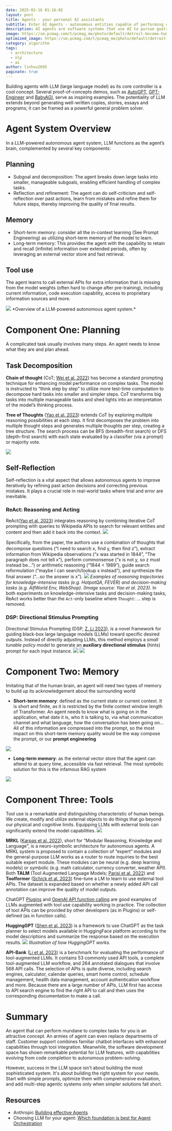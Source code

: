 ```yaml
---
date: 2025-02-16 01:16:02
layout: post
title: Agents - your personal AI assistants
subtitle: Enter AI Agents - autonomous entities capable of performing complex, multi-step tasks, maintaining state across interactions, and dynamically adapting to new information.
description: AI agents are software systems that use AI to pursue goals and complete tasks on behalf of users. They show reasoning, planning, and memory and have a level of autonomy to make decisions, learn, and adapt.
image: https://sm.pcmag.com/t/pcmag_me/photo/default/detroit-become-humantm-20180525150643_fwc4.1920.jpg
optimized_image: https://sm.pcmag.com/t/pcmag_me/photo/default/detroit-become-humantm-20180525150643_fwc4.1920.jpg
category: algorithm
tags:
  - architecture
  - nlp
  - ai
author: linhvu2695
paginate: true
---
```

Building agents with LLM (large language model) as its core controller is a cool concept. Several proof-of-concepts demos, such as <a href="https://github.com/Significant-Gravitas/AutoGPT">AutoGPT</a>, <a href="https://github.com/AntonOsika/gpt-engineer">GPT-Engineer</a> and <a href="https://github.com/yoheinakajima/babyagi">BabyAGI</a>, serve as inspiring examples. The potentiality of LLM extends beyond generating well-written copies, stories, essays and programs; it can be framed as a powerful general problem solver.

# Agent System Overview
In a LLM-powered autonomous agent system, LLM functions as the agent’s brain, complemented by several key components:
## Planning
* Subgoal and decomposition: The agent breaks down large tasks into smaller, manageable subgoals, enabling efficient handling of complex tasks.
* Reflection and refinement: The agent can do self-criticism and self-reflection over past actions, learn from mistakes and refine them for future steps, thereby improving the quality of final results.

## Memory
* Short-term memory: consider all the in-context learning (See Prompt Engineering) as utilizing short-term memory of the model to learn.
* Long-term memory: This provides the agent with the capability to retain and recall (infinite) information over extended periods, often by leveraging an external vector store and fast retrieval.

## Tool use
The agent learns to call external APIs for extra information that is missing from the model weights (often hard to change after pre-training), including current information, code execution capability, access to proprietary information sources and more.

<img src="https://lilianweng.github.io/posts/2023-06-23-agent/agent-overview.png">
*Overview of a LLM-powered autonomous agent system.*

# Component One: Planning
A complicated task usually involves many steps. An agent needs to know what they are and plan ahead.

## Task Decomposition
**Chain of thought** (CoT; <a href="https://arxiv.org/abs/2201.11903">Wei et al. 2022</a>) has become a standard prompting technique for enhancing model performance on complex tasks. The model is instructed to “think step by step” to utilize more test-time computation to decompose hard tasks into smaller and simpler steps. CoT transforms big tasks into multiple manageable tasks and shed lights into an interpretation of the model’s thinking process.

**Tree of Thoughts** (<a href="https://arxiv.org/abs/2305.10601">Yao et al. 2023</a>) extends CoT by exploring multiple reasoning possibilities at each step. It first decomposes the problem into multiple thought steps and generates multiple thoughts per step, creating a tree structure. The search process can be BFS (breadth-first search) or DFS (depth-first search) with each state evaluated by a classifier (via a prompt) or majority vote.

<img src="https://cuicaihao.com/wp-content/uploads/2024/02/image-1.png?w=1024">

## Self-Reflection
Self-reflection is a vital aspect that allows autonomous agents to improve iteratively by refining past action decisions and correcting previous mistakes. It plays a crucial role in real-world tasks where trial and error are inevitable.

### ReAct: Reasoning and Acting
ReAct(<a href="https://arxiv.org/abs/2210.03629">Yao et al. 2023</a>) integrates reasoning by combining iterative CoT prompting with queries to Wikipedia APIs to search for relevant entities and content and then add it back into the context.
<img src="https://cuicaihao.com/wp-content/uploads/2024/02/image-4.png">

Speciﬁcally, from the paper, the authors use a combination of thoughts that decompose questions (“I need to search x, ﬁnd y, then ﬁnd z”), extract information from Wikipedia observations (“x was started in 1844”, “The paragraph does not tell x”), perform commonsense (“x is not y, so z must instead be…”) or arithmetic reasoning (“1844 < 1989”), guide search reformulation (“maybe I can search/lookup x instead”), and synthesize the ﬁnal answer (“…so the answer is x”).
<img src="https://lilianweng.github.io/posts/2023-06-23-agent/react.png">
*Examples of reasoning trajectories for knowledge-intensive tasks (e.g. HotpotQA, FEVER) and decision-making tasks (e.g. AlfWorld Env, WebShop). (Image source: Yao et al. 2023).*
In both experiments on knowledge-intensive tasks and decision-making tasks, ReAct works better than the `Act`-only baseline where `Thought`: … step is removed.

### DSP: Directional Stimulus Prompting
Directional Stimulus Prompting (DSP, <a href="https://arxiv.org/abs/2302.11520">Z. Li 2023</a>), is a novel framework for guiding black-box large language models (LLMs) toward specific desired outputs.  Instead of directly adjusting LLMs, this method employs a *small tunable policy model* to generate an **auxiliary directional stimulus** (hints) prompt for each input instance.
<img src="https://cuicaihao.com/wp-content/uploads/2024/02/image-8.png">
<img src="https://cuicaihao.com/wp-content/uploads/2024/02/image-6.png">

# Component Two: Memory
Imitating that of the human brain, an agent will need two types of memory to build up its acknowledgement about the surrounding world
* **Short-term memory**: defined as the current state or current context. It is short and finite, as it is restricted by the finite context window length of Transformer. An agent needs to know what is going on in the application, what date it is, who it is talking to, via what communication channel and what language, how the conversation has been going on... All of this information are compressed into the prompt, so the most impact on this short-term memory quality would be the way compose the prompt, or our **prompt engineering**
<img src="https://cuicaihao.com/wp-content/uploads/2024/02/image-9.png">

* **Long-term memory**: as the external vector store that the agent can attend to at query time, accessible via fast retrieval. The most symbolic solution for this is the infamous RAG system
<img src="https://cuicaihao.com/wp-content/uploads/2024/02/image.png">

# Component Three: Tools
Tool use is a remarkable and distinguishing characteristic of human beings. We create, modify and utilize external objects to do things that go beyond our physical and cognitive limits. Equipping LLMs with external tools can significantly extend the model capabilities.
<img src="https://static.scientificamerican.com/dam/m/43106216c039b404/original/evolution_hands_tools.jpg?m=1732201125.292&w=600">

**MRKL** (<a href="https://arxiv.org/abs/2205.00445">Karpas et al. 2022</a>), short for “Modular Reasoning, Knowledge and Language”, is a neuro-symbolic architecture for autonomous agents. A MRKL system is proposed to contain a collection of “expert” modules and the general-purpose LLM works as a router to route inquiries to the best suitable expert module. These modules can be neural (e.g. deep learning models) or symbolic (e.g. math calculator, currency converter, weather API). Both **TALM** (Tool Augmented Language Models; <a href="https://arxiv.org/abs/2205.12255">Parisi et al. 2022</a>) and **Toolformer** (<a href="https://arxiv.org/abs/2302.04761">Schick et al. 2023</a>) fine-tune a LM to learn to use external tool APIs. The dataset is expanded based on whether a newly added API call annotation can improve the quality of model outputs.

ChatGPT <a href="https://openai.com/blog/chatgpt-plugins">Plugins</a> and <a href="https://platform.openai.com/docs/guides/gpt/function-calling">OpenAI API function calling</a> are good examples of LLMs augmented with tool use capability working in practice. The collection of tool APIs can be provided by other developers (as in Plugins) or self-defined (as in function calls).

**HuggingGPT** (<a href="https://arxiv.org/abs/2303.17580">Shen et al. 2023</a>) is a framework to use ChatGPT as the task planner to select models available in HuggingFace platform according to the model descriptions and summarize the response based on the execution results.
<img src="https://lilianweng.github.io/posts/2023-06-23-agent/hugging-gpt.png">
*Illustration of how HuggingGPT works.*

**API-Bank** (<a href="https://arxiv.org/abs/2304.08244">Li et al. 2023</a>) is a benchmark for evaluating the performance of tool-augmented LLMs. It contains 53 commonly used API tools, a complete tool-augmented LLM workflow, and 264 annotated dialogues that involve 568 API calls. The selection of APIs is quite diverse, including search engines, calculator, calendar queries, smart home control, schedule management, health data management, account authentication workflow and more. Because there are a large number of APIs, LLM first has access to API search engine to find the right API to call and then uses the corresponding documentation to make a call.

# Summary
An agent that can perform mundane to complex tasks for you is an attractive concept. An armies of agent can even replace departments of staff. Customer support combines familiar chatbot interfaces with enhanced capabilities through tool integration. Meanwhile, the software development space has shown remarkable potential for LLM features, with capabilities evolving from code completion to autonomous problem-solving. 

However, success in the LLM space isn't about building the most sophisticated system. It's about building the right system for your needs. Start with simple prompts, optimize them with comprehensive evaluation, and add multi-step agentic systems only when simpler solutions fall short.

## Resources
* Anthropic <a href="https://www.anthropic.com/research/building-effective-agents">Building effective Agents</a>
* Choosing LLM for your agent: <a href="https://artificialintelligencemadesimple.substack.com/p/which-foundation-model-is-best-for">Which foundation is best for Agent Orchestration</a>